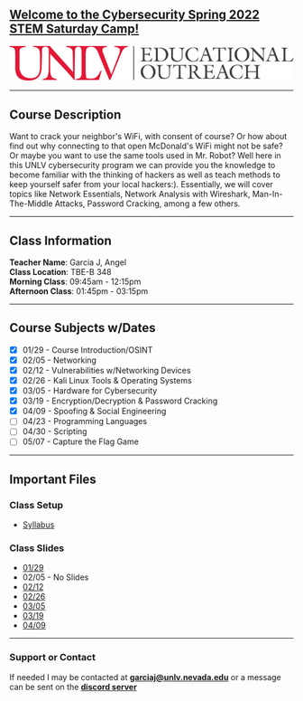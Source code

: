 ## [**Welcome to the Cybersecurity Spring 2022 STEM Saturday Camp!**](https://register.edoutreach.unlv.edu/wconnect/CourseStatus.awp?&course=221RG1036)  
![UNLV Logo](/Images/UNLVEducationalOutreach.jpg)  

---

## Course Description  
Want to crack your neighbor's WiFi, with consent of course? Or how about find out why connecting to that open McDonald's WiFi might not be safe? Or maybe you want to use the same tools used in Mr. Robot? Well here in this UNLV cybersecurity program we can provide you the knowledge to become familiar with the thinking of hackers as well as teach methods to keep yourself safer from your local hackers:). Essentially, we will cover topics like Network Essentials, Network Analysis with Wireshark, Man-In-The-Middle Attacks, Password Cracking, among a few others.  

---

## Class Information  
**Teacher Name**: Garcia J, Angel   
**Class Location**: TBE-B 348  
**Morning Class**: 09:45am - 12:15pm  
**Afternoon Class**: 01:45pm - 03:15pm  

---

## Course Subjects w/Dates
- [x] 01/29 - Course Introduction/OSINT
- [x] 02/05 - Networking
- [x] 02/12 - Vulnerabilities w/Networking Devices
- [x] 02/26 - Kali Linux Tools & Operating Systems
- [x] 03/05 - Hardware for Cybersecurity
- [x] 03/19 - Encryption/Decryption & Password Cracking
- [x] 04/09 - Spoofing & Social Engineering
- [ ] 04/23 - Programming Languages
- [ ] 04/30 - Scripting   
- [ ] 05/07 - Capture the Flag Game  

---

## Important Files
### Class Setup
- [Syllabus](https://docs.google.com/document/d/1AStwEkC9qH11J0lerE6M9qpj5xq7K2QB/edit?usp=sharing&ouid=100740006076809155777&rtpof=true&sd=true)

### Class Slides
- [01/29](https://docs.google.com/presentation/d/1HwR5L5xPSL9llN19bY38S2mRObvdvpfbcyhxqpxnOxg/edit?usp=sharing)
- 02/05 - No Slides
- [02/12](https://docs.google.com/presentation/d/1b7qyU-7ao-WI9gTtiZARNtENHiU6KxXnMVsiyyb5xWg/edit?usp=sharing)
- [02/26](https://docs.google.com/presentation/d/1ubVvI_ZnP4D22NNsuO2HCDr-_4KM3SZFDGNtJ75X4GE/edit?usp=sharing)
- [03/05](https://docs.google.com/presentation/d/1qQiZE04u05LQOYQG2CQ9tE_muOJ1Qi-0yOsXTRvdGM0/edit?usp=sharing)
- [03/19](https://docs.google.com/presentation/d/1VsPO1Xlj8m-FsCKp_z2n3GeL5U6B0ZwSDB5KI3iaz8I/edit?usp=sharing)
- [04/09](https://docs.google.com/presentation/d/1wEbVRBGGMKXuW0VU6fdB_PsMlU0S-qmOi_ZwCJj3bwE/edit?usp=sharing)

---

### Support or Contact
If needed I may be contacted at **garciaj@unlv.nevada.edu** or a message can be sent on the [**discord server**](https://discord.gg/uuZw7zxcB4)
